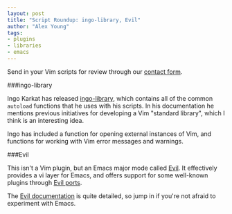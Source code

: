 ```yaml
---
layout: post
title: "Script Roundup: ingo-library, Evil"
author: "Alex Young"
tags: 
- plugins
- libraries
- emacs
---
```


<div class="intro">
Send in your Vim scripts for review through our <a href="/contact.html">contact form</a>.
</div>

###ingo-library

Ingo Karkat has released [ingo-library](http://www.vim.org/scripts/script.php?script_id=4433), which contains all of the common `autoload` functions that he uses with his scripts.  In his documentation he mentions previous initiatives for developing a Vim "standard library", which I think is an interesting idea.

Ingo has included a function for opening external instances of Vim, and functions for working with Vim error messages and warnings.

###Evil

This isn't a Vim plugin, but an Emacs major mode called [Evil](https://gitorious.org/evil).  It effectively provides a vi layer for Emacs, and offers support for some well-known plugins through [Evil ports](http://www.emacswiki.org/emacs/Evil#toc5).

The [Evil documentation](http://www.emacswiki.org/emacs/Evil) is quite detailed, so jump in if you're not afraid to experiment with Emacs.
